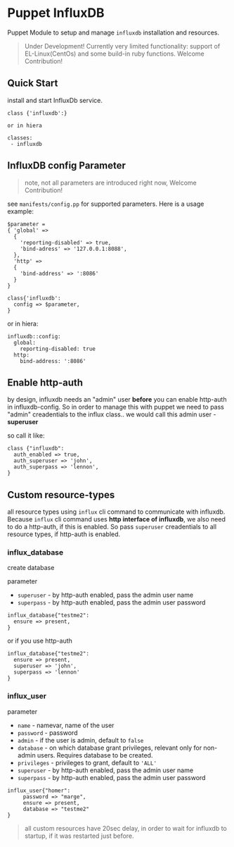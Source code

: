 # Puppet InfluxDB

Puppet Module to setup and manage `influxdb` installation and resources.

> Under Development! Currently very limited functionality: support of EL-Linux(CentOs) and some build-in ruby functions. Welcome Contribution!

## Quick Start

install and start InfluxDb service.

```
class {'influxdb':}

or in hiera

classes:
 - influxdb
```

## InfluxDB config Parameter

> note, not all parameters are introduced right now,  Welcome Contribution!

see `manifests/config.pp` for supported parameters. Here is a usage example:

```puppet
$parameter =
{ 'global' =>
  {
    'reporting-disabled' => true,
    'bind-adress' => '127.0.0.1:8088',
  },
  'http' =>
  {
    'bind-address' => ':8086'
  }
}

class{'influxdb':
  config => $parameter,
}
```

or in hiera:

```
influxdb::config:
  global:
    reporting-disabled: true
  http:
    bind-address: ':8086'
```

## Enable http-auth

by design, influxdb needs an "admin" user __before__ you can enable http-auth in influxdb-config. So in order to manage this with puppet we need to pass "admin" creadentials to the influx class.. we would call this admin user - __superuser__

so call it like:

```
class {"influxdb":
  auth_enabled => true,
  auth_superuser => 'john',
  auth_superpass => 'lennon',
}
```

## Custom resource-types

all resource types using `influx` cli command to communicate with influxdb. Because `influx` cli command uses __http interface of influxdb__, we also need to do a http-auth, if this is enabled. So pass `superuser` creadentials to all resource types, if http-auth is enabled.

### influx_database

create database

parameter

* `superuser` - by http-auth enabled, pass the admin user name
* `superpass` - by http-auth enabled, pass the admin user password

```puppet
influx_database{"testme2":
  ensure => present,
}
```

or if you use http-auth

```puppet
influx_database{"testme2":
  ensure => present,
  superuser => 'john',
  superpass => 'lennon'
}
```

### influx_user

parameter

* `name` - namevar, name of the user
* `password` - password
* `admin` - if the user is admin, default to `false`
* `database` - on which database grant privileges, relevant only for non-admin users. Requires database to be created.
* `privileges` - privileges to grant, default to `'ALL'`
* `superuser` - by http-auth enabled, pass the admin user name
* `superpass` - by http-auth enabled, pass the admin user password

```puppet
influx_user{"homer":
     password => "marge",
     ensure => present,
     database => "testme2"
}
```

> all custom resources have 20sec delay, in order to wait for influxdb to startup, if it was restarted just before.
